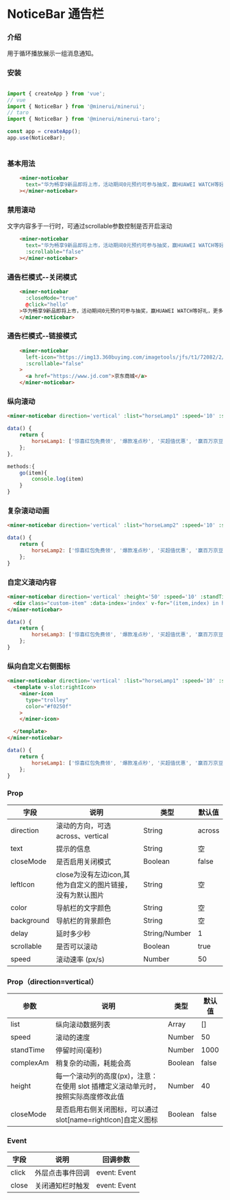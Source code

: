 # NoticeBar 通告栏

### 介绍 


用于循环播放展示一组消息通知。


### 安装

```javascript

import { createApp } from 'vue';
// vue
import { NoticeBar } from '@minerui/minerui';
// taro
import { NoticeBar } from '@minerui/minerui-taro';

const app = createApp();
app.use(NoticeBar);

```

#
### 基本用法

```html
    <miner-noticebar
      text="华为畅享9新品即将上市，活动期间0元预约可参与抽奖，赢HUAWEI WATCH等好礼，更多产品信息请持续关注！"
    ></miner-noticebar>
```
### 禁用滚动
文字内容多于一行时，可通过scrollable参数控制是否开启滚动
```html
    <miner-noticebar
      text="华为畅享9新品即将上市，活动期间0元预约可参与抽奖，赢HUAWEI WATCH等好礼，更多产品信息请持续关注！"
      :scrollable="false"
    ></miner-noticebar>
```
### 通告栏模式--关闭模式
```html
    <miner-noticebar
      :closeMode="true"
      @click="hello"
    >华为畅享9新品即将上市，活动期间0元预约可参与抽奖，赢HUAWEI WATCH等好礼，更多产品信息请持续关注！
    </miner-noticebar>
```
### 通告栏模式--链接模式
```html
    <miner-noticebar
      left-icon="https://img13.360buyimg.com/imagetools/jfs/t1/72082/2/3006/1197/5d130c8dE1c71bcd6/e48a3b60804c9775.png"
      :scrollable="false"
    >
      <a href="https://www.jd.com">京东商城</a>
    </miner-noticebar>
```

### 纵向滚动

```html
<miner-noticebar direction='vertical' :list="horseLamp1" :speed='10' :standTime='1000'  @click='go' :closeMode="true"></miner-noticebar>
```
```javascript
data() {
    return {
        horseLamp1: ['惊喜红包免费领', '爆款准点秒', '买超值优惠', '赢百万京豆'],
    };
},

methods:{
    go(item){
        console.log(item)
    }
}
```


### 复杂滚动动画

```html
<miner-noticebar direction='vertical' :list="horseLamp2" :speed='10' :standTime='2000' :complexAm='true'></miner-noticebar>
```
```javascript
data() {
    return {
        horseLamp2: ['惊喜红包免费领', '爆款准点秒', '买超值优惠', '赢百万京豆'],
    };
}
```

### 自定义滚动内容

```html
<miner-noticebar direction='vertical' :height='50' :speed='10' :standTime='1000' :list="[]"  @close='go'>
  <div class="custom-item" :data-index='index' v-for="(item,index) in horseLamp3" :key="index">{{item}}</div>
</miner-noticebar>
```
```javascript
data() {
    return {
        horseLamp3: ['惊喜红包免费领', '爆款准点秒', '买超值优惠', '赢百万京豆'],
    };
}
```


### 纵向自定义右侧图标

```html
<miner-noticebar direction='vertical' :list="horseLamp1" :speed='10' :standTime='1000' >
  <template v-slot:rightIcon>
    <miner-icon 
      type="trolley" 
      color="#f0250f"
    >
    </miner-icon>

  </template>
</miner-noticebar>
```
```javascript
data() {
    return {
        horseLamp1: ['惊喜红包免费领', '爆款准点秒', '买超值优惠', '赢百万京豆'],
    };
}
```



### Prop

| 字段       | 说明                                                       | 类型          | 默认值 |
| ---------- | ---------------------------------------------------------- | ------------- | ------ |
| direction       | 滚动的方向，可选 across、vertical                         | String        | across     |
| text       | 提示的信息                                                 | String        | 空     |
| closeMode  | 是否启用关闭模式                                           | Boolean       | false  |
| leftIcon   | close为没有左边icon,其他为自定义的图片链接，没有为默认图片 | String        | 空     |
| color      | 导航栏的文字颜色                                           | String        | 空     |
| background | 导航栏的背景颜色                                           | String        | 空     |
| delay      | 延时多少秒                                                 | String/Number | 1      |
| scrollable | 是否可以滚动                                               | Boolean       | true   |
| speed      | 滚动速率 (px/s)                                            | Number        | 50     |

### Prop（direction=vertical）

| 参数         | 说明                             | 类型   | 默认值           |
|--------------|----------------------------------|--------|------------------|
| list         | 纵向滚动数据列表               | Array | []               |
| speed        | 滚动的速度                         | Number | 50               |
| standTime         | 停留时间(毫秒) | Number | 1000                |
| complexAm | 稍复杂的动画，耗能会高     | Boolean | false |
| height          | 每一个滚动列的高度(px)，注意：在使用 slot 插槽定义滚动单元时，按照实际高度修改此值                 | Number | 40              |
| closeMode  | 是否启用右侧关闭图标，可以通过slot[name=rightIcon]自定义图标                                   | Boolean       | false  |

### Event

| 字段  | 说明             | 回调参数     |
| ----- | ---------------- | ------------ |
| click | 外层点击事件回调 | event: Event |
| close | 关闭通知栏时触发 | event: Event |